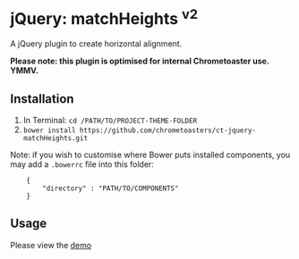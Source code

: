 # jQuery: matchHeights <sup>v2</sup>

A jQuery plugin to create horizontal alignment.

__Please note: this plugin is optimised for internal Chrometoaster use. YMMV.__

## Installation

1. In Terminal: `cd /PATH/TO/PROJECT-THEME-FOLDER`
1. `bower install https://github.com/chrometoasters/ct-jquery-matchHeights.git`

Note: if you wish to customise where Bower puts installed components, you may add a `.bowerrc` file into this folder:

        {
            "directory" : "PATH/TO/COMPONENTS"
        }

## Usage

Please view the <a href="https://rawgithub.com/chrometoasters/ct-jquery-matchHeights/master/demos/matchHeights.html">demo</a>
